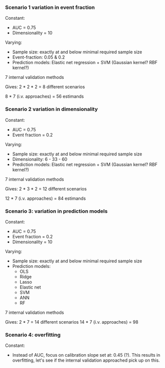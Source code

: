 ### Scenario 1 variation in event fraction
Constant:
*	AUC = 0.75
*	Dimensionality = 10

Varying:
*	Sample size: exactly at and below minimal required sample size
*	Event-fraction: 0.05 & 0.2
*	Prediction models: Elastic net regression + SVM (Gaussian kernel? RBF kernel?)

7 internal validation methods

Gives: 2 * 2 * 2 = 8 different scenarios

8 * 7 (i.v. approaches) = 56 estimands

### Scenario 2 variation in dimensionality
Constant:
*	AUC = 0.75
*	Event fraction = 0.2

Varying:
*	Sample size: exactly at and below minimal required sample size
*	Dimensionality: 6 - 33 - 60
*	Prediction models: Elastic net regression + SVM (Gaussian kernel? RBF kernel?)

7 internal validation methods

Gives: 2 * 3 * 2 = 12 different scenarios

12 * 7 (i.v. approaches) = 84 estimands
 
### Scenario 3: variation in prediction models
Constant:
*	AUC = 0.75
*	Event fraction = 0.2
*	Dimensionality = 10

Varying:
* Sample size: exactly at and below minimal required sample size
* Prediction models:
  * OLS
  * Ridge
  * Lasso
  * Elastic net
  * SVM
  * ANN
  * RF
  
7 internal validation methods

Gives: 2 * 7  = 14 different scenarios
14 * 7 (i.v. approaches) = 98

### Scenario 4: overfitting
Constant: 
* Instead of AUC, focus on calibration slope set at: 0.45 (?). This results in overfitting, let's see if the internal validation approached pick up on this.




 
